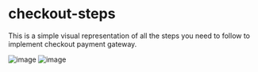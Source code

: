 # checkout-steps
This is a simple visual representation of all the steps you need to follow to implement checkout payment gateway.

![image](https://github.com/rizzzvi/checkout-steps/assets/51655413/fc73e86a-caaa-4d03-9b0a-a05fe5404cad)
![image](https://github.com/rizzzvi/checkout-steps/assets/51655413/47d23f38-8a78-43e5-a46e-4d472480faea)


